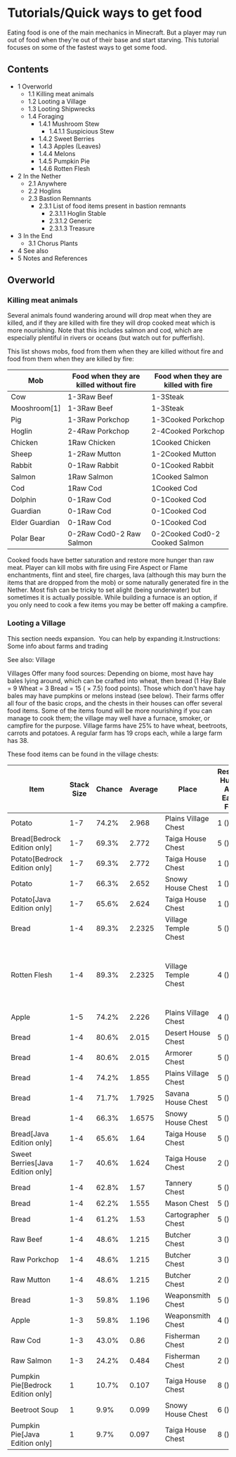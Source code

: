 # Tutorials/Quick ways to get food
Eating food is one of the main mechanics in Minecraft. But a player may run out of food when they're out of their base and start starving. This tutorial focuses on some of the fastest ways to get some food.

## Contents
- 1 Overworld
	- 1.1 Killing meat animals
	- 1.2 Looting a Village
	- 1.3 Looting Shipwrecks
	- 1.4 Foraging
		- 1.4.1 Mushroom Stew
			- 1.4.1.1 Suspicious Stew
		- 1.4.2 Sweet Berries
		- 1.4.3 Apples (Leaves)
		- 1.4.4 Melons
		- 1.4.5 Pumpkin Pie
		- 1.4.6 Rotten Flesh
- 2 In the Nether
	- 2.1 Anywhere
	- 2.2 Hoglins
	- 2.3 Bastion Remnants
		- 2.3.1 List of food items present in bastion remnants
			- 2.3.1.1 Hoglin Stable
			- 2.3.1.2 Generic
			- 2.3.1.3 Treasure
- 3 In the End
	- 3.1 Chorus Plants
- 4 See also
- 5 Notes and References

## Overworld
### Killing meat animals
Several animals found wandering around will drop meat when they are killed, and if they are killed with fire they will drop cooked meat which is more nourishing.   Note that this includes salmon and cod, which are especially plentiful in rivers or oceans (but watch out for pufferfish). 

This list shows mobs, food from them when they are killed without fire and food from them when they are killed by fire: 

| Mob            | Food when they are killed without fire | Food when they are killed with fire |
|----------------|----------------------------------------|-------------------------------------|
| Cow            | 1-3Raw Beef                            | 1-3Steak                            |
| Mooshroom[1]   | 1-3Raw Beef                            | 1-3Steak                            |
| Pig            | 1-3Raw Porkchop                        | 1-3Cooked Porkchop                  |
| Hoglin         | 2-4Raw Porkchop                        | 2-4Cooked Porkchop                  |
| Chicken        | 1Raw Chicken                           | 1Cooked Chicken                     |
| Sheep          | 1-2Raw Mutton                          | 1-2Cooked Mutton                    |
| Rabbit         | 0-1Raw Rabbit                          | 0-1Cooked Rabbit                    |
| Salmon         | 1Raw Salmon                            | 1Cooked Salmon                      |
| Cod            | 1Raw Cod                               | 1Cooked Cod                         |
| Dolphin        | 0-1Raw Cod                             | 0-1Cooked Cod                       |
| Guardian       | 0-1Raw Cod                             | 0-1Cooked Cod                       |
| Elder Guardian | 0-1Raw Cod                             | 0-1Cooked Cod                       |
| Polar Bear     | 0-2Raw Cod0-2 Raw Salmon               | 0-2Cooked Cod0-2 Cooked Salmon      |

Cooked foods have better saturation and restore more hunger than raw meat. Player can kill mobs with fire using Fire Aspect or Flame enchantments, flint and steel, fire charges, lava (although this may burn the items that are dropped from the mob) or some naturally generated fire in the Nether. Most fish can be tricky to set alight (being underwater) but sometimes it is actually possible.   While building a furnace is an option, if you only need to cook a few items you may be better off making a campfire.

### Looting a Village

  

This section needs expansion. 
You can help by expanding it.Instructions: Some info about farms and trading


See also: Village

Villages Offer many food sources: Depending on biome, most have hay bales lying around, which can be crafted into wheat, then bread (1 Hay Bale = 9 Wheat = 3 Bread = 15 ( × 7.5) food points). Those which don't have hay bales may have pumpkins or melons instead (see below). Their farms offer all four of the basic crops, and the chests in their houses can offer several food items. Some of the items found will be more nourishing if you can manage to cook them; the village may well have a furnace, smoker, or campfire for the purpose. Village farms have 25% to have wheat, beetroots, carrots and potatoes. A regular farm has 19 crops each, while a large farm has 38.

These food items can be found in the village chests:

| Item                                | Stack Size | Chance | Average | Place                | Restored Hunger After Eating Food | Effects                                                  |
|-------------------------------------|------------|--------|---------|----------------------|-----------------------------------|----------------------------------------------------------|
| Potato                              | 1-7        | 74.2%  | 2.968   | Plains Village Chest | 1 ()                              | No                                                       |
| Bread‌[Bedrock Edition  only]       | 1-7        | 69.3%  | 2.772   | Taiga House Chest    | 5 ()                              | No                                                       |
| Potato‌[Bedrock Edition  only]      | 1-7        | 69.3%  | 2.772   | Taiga House Chest    | 1 ()                              | No                                                       |
| Potato                              | 1-7        | 66.3%  | 2.652   | Snowy House Chest    | 1 ()                              | No                                                       |
| Potato‌[Java Edition  only]         | 1-7        | 65.6%  | 2.624   | Taiga House Chest    | 1 ()                              | No                                                       |
| Bread                               | 1-4        | 89.3%  | 2.2325  | Village Temple Chest | 5 ()                              | No                                                       |
| Rotten Flesh                        | 1-4        | 89.3%  | 2.2325  | Village Temple Chest | 4 ()                              | Has 80% chance to giveHungerI for 30 seconds when eaten. |
| Apple                               | 1-5        | 74.2%  | 2.226   | Plains Village Chest | 4 ()                              | No                                                       |
| Bread                               | 1-4        | 80.6%  | 2.015   | Desert House Chest   | 5 ()                              | No                                                       |
| Bread                               | 1-4        | 80.6%  | 2.015   | Armorer Chest        | 5 ()                              | No                                                       |
| Bread                               | 1-4        | 74.2%  | 1.855   | Plains Village Chest | 5 ()                              | No                                                       |
| Bread                               | 1-4        | 71.7%  | 1.7925  | Savana House Chest   | 5 ()                              | No                                                       |
| Bread                               | 1-4        | 66.3%  | 1.6575  | Snowy House Chest    | 5 ()                              | No                                                       |
| Bread‌[Java Edition  only]          | 1-4        | 65.6%  | 1.64    | Taiga House Chest    | 5 ()                              | No                                                       |
| Sweet Berries‌[Java Edition  only]  | 1-7        | 40.6%  | 1.624   | Taiga House Chest    | 2 ()                              | No                                                       |
| Bread                               | 1-4        | 62.8%  | 1.57    | Tannery Chest        | 5 ()                              | No                                                       |
| Bread                               | 1-4        | 62.2%  | 1.555   | Mason Chest          | 5 ()                              | No                                                       |
| Bread                               | 1-4        | 61.2%  | 1.53    | Cartographer Chest   | 5 ()                              | No                                                       |
| Raw Beef                            | 1-4        | 48.6%  | 1.215   | Butcher Chest        | 3 ()                              | No                                                       |
| Raw Porkchop                        | 1-4        | 48.6%  | 1.215   | Butcher Chest        | 3 ()                              | No                                                       |
| Raw Mutton                          | 1-4        | 48.6%  | 1.215   | Butcher Chest        | 2 ()                              | No                                                       |
| Bread                               | 1-3        | 59.8%  | 1.196   | Weaponsmith Chest    | 5 ()                              | No                                                       |
| Apple                               | 1-3        | 59.8%  | 1.196   | Weaponsmith Chest    | 4 ()                              | No                                                       |
| Raw Cod                             | 1-3        | 43.0%  | 0.86    | Fisherman Chest      | 2 ()                              | No                                                       |
| Raw Salmon                          | 1-3        | 24.2%  | 0.484   | Fisherman Chest      | 2 ()                              | No                                                       |
| Pumpkin Pie‌[Bedrock Edition  only] | 1          | 10.7%  | 0.107   | Taiga House Chest    | 8 ()                              | No                                                       |
| Beetroot Soup                       | 1          | 9.9%   | 0.099   | Snowy House Chest    | 6 ()                              | No                                                       |
| Pumpkin Pie‌[Java Edition  only]    | 1          | 9.7%   | 0.097   | Taiga House Chest    | 8 ()                              | No                                                       |


